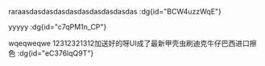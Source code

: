 
raraasdasdasdasdasdasdasdasdasdas :dg{id="BCW4uzzWqE"}

yyyyy :dg{id="c7qPM1n_CP"}

wqeqweqwe
12312321312加送好的呀UI成了最新甲壳虫刷迪克牛仔巴西进口擦色 :dg{id="eC376lqQ9T"}
